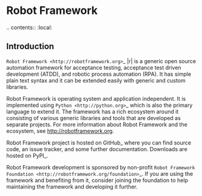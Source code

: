 Robot Framework
===============

.. contents::
   :local:

Introduction
------------

`Robot Framework <http://robotframework.org>`_ |r| is a generic open source
automation framework for acceptance testing, acceptance test driven
development (ATDD), and robotic process automation (RPA). It has simple plain
text syntax and it can be extended easily with generic and custom libraries.

Robot Framework is operating system and application independent. It is
implemented using `Python <http://python.org>`_ which is also the primary
language to extend it. The framework has a rich ecosystem around it consisting
of various generic libraries and tools that are developed as separate projects.
For more information about Robot Framework and the ecosystem, see
http://robotframework.org.

Robot Framework project is hosted on GitHub_ where you can find source code,
an issue tracker, and some further documentation. Downloads are hosted on PyPI_.

Robot Framework development is sponsored by non-profit `Robot Framework Foundation
<http://robotframework.org/foundation>`_. If you are using the framework
and benefiting from it, consider joining the foundation to help maintaining
the framework and developing it further.
